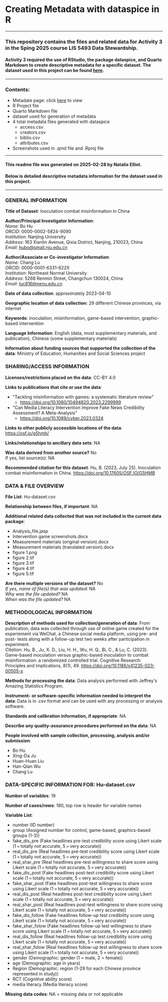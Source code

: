 # Creating Metadata with dataspice in R

***

### This repository contains the files and related data for Activity 3 in the Sping 2025 course LIS 5493 Data Stewardship.
#### Activity 3 required the use of RStudio, the package dataspice, and Quarto Markdown to create descriptive metadata for a specific dataset. The dataset used in this project can be found [here](https://doi.org/10.17605/OSF.IO/G5HMB).

***

### Contents:
- Metadate page: click [here](https://natalie-elliot.github.io/lis5493/activity-3/dataspice/docs/index.html) to view
- R Project file
- Quarto Markdown file
- dataset used for generation of metadata
- 4 total metadata files generated with dataspice
  - access.csv
  - creators.csv
  - biblio.csv
  - attributes.csv
- Screenshots used in .qmd file and .Rproj file
  
***

#### This readme file was generated on 2025-02-28 by Natalie Elliot.  
#### Below is detailed descriptive metadata information for the dataset used in this project.

***
  
### **GENERAL INFORMATION**  
  
**Title of Dataset**: Inoculation combat misinformation in China  
  
**Author/Principal Investigator Information**:  
*Name*: Bo Hu  
*ORCID*: 0000-0002-5824-9090  
*Institution*: Nanjing University  
*Address*: 163 Xianlin Avenue, Qixia District, Nanjing, 210023, China  
*Email*: hubo@smail.nju.edu.cn  
  
**Author/Associate or Co-investigator Information**:  
*Name*: Chang Lu  
*ORCID*: 0000-0001-6331-622X  
*Institution*: Northeast Normal University  
*Address*: 5268 Renmin Street, Changchun 130024, China  
*Email*: luc816@nenu.edu.cn  
  
  
**Date of data collection**: approximately 2023-04-10  
  
**Geographic location of data collection**: 29 different Chinese provinces, via internet  
  
**Keywords**: inoculation, misinformation, game-based intervention, graphic-based intervention  
  
**Language Information**: English (data, most supplementary materials, and publication), Chinese (some supplementary materials)  
  
**Information about funding sources that supported the collection of the data**: Ministry of Education, Humanities and Social Sciences project  
  
  
### **SHARING/ACCESS INFORMATION**  
  
**Licenses/restrictions placed on the data**: CC-BY 4.0  
  
**Links to publications that cite or use the data**:  
- "Tackling misinformation with games: a systematic literature review"
  - https://doi.org/10.1080/10494820.2023.2299999
- "Can Media Literacy Intervention Improve Fake News Credibility Assessment? A Meta-Analysis"
  - https://doi.org/10.1089/cyber.2023.0324
  
**Links to other publicly accessible locations of the data**: https://osf.io/g5hmb/  
  
**Links/relationships to ancillary data sets**: NA  
  
**Was data derived from another source?** No  
If yes, list source(s): NA  
  
**Recommended citation for this dataset**: Hu, B. (2023, July 25). Inoculation combat misinformation in China. https://doi.org/10.17605/OSF.IO/G5HMB  
  
  
### **DATA & FILE OVERVIEW**  
  
**File List**: Hu-dataset.csv  

**Relationship between files, if important**: NA  

**Additional related data collected that was not included in the current data package**: 
- Analysis_file.jasp
- Intervention game screenshots.docx
- Measurement materials (original version).docx
- Measurement materials (translated version).docx
- figure 1.png
- figure 2.tif
- figure 3.tif
- figure 4.tif
- figure 5.tif

**Are there multiple versions of the dataset?** No  
*If yes, name of file(s) that was updated*: NA  
*Why was the file updated?* NA  
*When was the file updated?* NA  
  
  
### **METHODOLOGICAL INFORMATION**  

**Description of methods used for collection/generation of data**: From publication, data was collected through use of online game created for the experiement via WeChat, a Chinese social media platform, using pre- and post- tests along with a follow-up test two weeks after participation in experiment.  
  *Citation*: Hu, B., Ju, X. D., Liu, H. H., Wu, H. Q., Bi, C., & Lu, C. (2023). Game-based inoculation versus graphic-based inoculation to combat misinformation: a randomized controlled trial. Cognitive Research: Principles and Implications, 8(1), 49. https://doi.org/10.1186/s41235-023-00505-x  
  
**Methods for processing the data**: Data analysis performed with Jeffrey's Amazing Statistics Program.  
  
**Instrument- or software-specific information needed to interpret the data**: Data is in .csv format and can be used with any processing or analysis software.  
  
**Standards and calibration information, if appropriate**: NA  
  
**Describe any quality-assurance procedures performed on the data**: NA  
  
**People involved with sample collection, processing, analysis and/or submission**: 
- Bo Hu
- Xing-Da Ju
- Huan-Huan Liu
- Han-Qian Wu
- Chang Lu
  
  
### **DATA-SPECIFIC INFORMATION FOR**: Hu-dataset.csv  

**Number of variables**: 19  

**Number of cases/rows**: 180, top row is header for variable names  
  
**Variable List**: 
- number (ID number)
- group (Assigned number for control, game-based, graphics-based groups (1-3))
- fake_dis_pre (Fake headlines pre-test credibility score using Likert scale (1 = totally not accurate, 5 = very accurate))
- real_dis_pre (Real headlines pre-test credibility score using Likert scale (1 = totally not accurate, 5 = very accurate))
- real_shar_pre (Real headlines pre-test willingness to share score using Likert scale (1 = totally not accurate, 5 = very accurate))
- fake_dis_post (Fake headlines post-test credibility score using Likert scale (1 = totally not accurate, 5 = very accurate))
- fake_shar_post (Fake headlines post-test willingness to share score using Likert scale (1 = totally not accurate, 5 = very accurate))
- real_dis_post (Real headlines post-test credibility score using Likert scale (1 = totally not accurate, 5 = very accurate))
- real_shar_post (Real headlines post-test willingness to share score using Likert scale (1 = totally not accurate, 5 = very accurate))
- fake_dis_follow (Fake headlines follow-up test credibility score using Likert scale (1 = totally not accurate, 5 = very accurate))
- fake_shar_folow (Fake headlines follow-up test willingness to share score using Likert scale (1 = totally not accurate, 5 = very accurate))
- real_dis_follow (Real headlines follow-up test credibility score using Likert scale (1 = totally not accurate, 5 = very accurate))
- real_shar_folow (Real headlines follow-up test willingness to share score using Likert scale (1 = totally not accurate, 5 = very accurate))
- gender (Demographic: gender (1 = male, 2 = female))
- age (Demographic: age in years)
- Region (Demographic: region (1-29 for each Chinese province represented in study))
- RCT (Cognitive ability score)
- media literacy (Media literacy score)
  
**Missing data codes**: NA = missing data or not applicable
